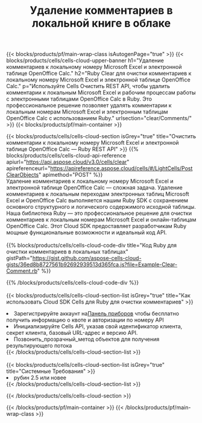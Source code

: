 ﻿---
title:  Удаление комментариев в локальной книге в облаке
description:  Облачные API и SDK для очистки комментариев к номерам Microsoft, Excel и OpenOffice Calc. Очистите комментарии к локальным таблицам с помощью облака Cells API. SDK поддерживает различные языки разработки. К ним относятся Android, C#, Go, Java, NodeJS, Perl, PHP, Python, Ruby и Swift.
---
{{< blocks/products/pf/main-wrap-class isAutogenPage="true" >}}
{{< blocks/products/cells/cells-cloud-upper-banner h1="Удаление комментариев к локальному номеру Microsoft Excel и электронной таблице OpenOffice Calc." h2="Ruby Clear для очистки комментариев к локальному номеру Microsoft Excel и электронной таблице OpenOffice Calc." p="Используйте Cells Очистить REST API, чтобы удалить комментарии к локальным Microsoft Excel и рабочим процессам работы с электронными таблицами OpenOffice Calc в Ruby. Это профессиональное решение позволяет удалять комментарии к локальным номерам Microsoft Excel и электронным таблицам OpenOffice Calc с использованием Ruby." urlsection="clear/Comments/" >}}
{{< blocks/products/pf/main-container >}}

{{< blocks/products/cells/cells-cloud-section isGrey="true" title="Очистить комментарии к локальному номеру Microsoft Excel и электронной таблице OpenOffice Calc — Ruby REST API" >}}
{{% blocks/products/cells/cells-cloud-api-reference apiurl="https://api.aspose.cloud/v3.0/cells/clear" apireferenceurl="https://apireference.aspose.cloud/cells/#/LightCells/PostClearObjects" apimethod="POST" %}}
<br/>
Удаление комментариев к локальному номеру Microsoft Excel и электронной таблице OpenOffice Calc — сложная задача. Удаление комментариев к локальным переходам электронных таблиц Microsoft Excel и OpenOffice Calc выполняется нашим Ruby SDK с сохранением основного структурного и логического содержимого исходной таблицы. Наша библиотека Ruby — это профессиональное решение для очистки комментариев к локальным номерам Microsoft Excel и онлайн-таблицам OpenOffice Calc. Этот Cloud SDK предоставляет разработчикам Ruby мощные функциональные возможности и идеальный код API.
<br/>
<br/>
{{% blocks/products/cells/cells-cloud-code-div title="Код Ruby для очистки комментариев в локальных таблицах" gistPath="https://gist.github.com/aspose-cells-cloud-gists/36ed8b8727561b92692939513d365fca.js?file=Example-Clear-Comment.rb" %}}
  
{{% /blocks/products/cells/cells-cloud-code-div %}}
<br/>
<br/>
{{< blocks/products/cells/cells-cloud-section-list isGrey="true" title="Как использовать Cloud SDK Cells для Ruby для очистки комментариев" >}}
<li> Зарегистрируйте аккаунт на<a href="https://dashboard.aspose.cloud/">Панель приборов</a> чтобы бесплатно получить информацию о квоте и авторизации по номеру API</li>
<li>Инициализируйте Cells API, указав свой идентификатор клиента, секрет клиента, базовый URL-адрес и версию API.</li>
<li>Позвонить_прозрачный_метод объектов для получения результирующего потока</li>
{{< /blocks/products/cells/cells-cloud-section-list >}}
<br/>
<br/>
{{< blocks/products/cells/cells-cloud-section-list isGrey="true" title="Системные Требования" >}}
<li>рубин 2.5 или новее</li>
{{< /blocks/products/cells/cells-cloud-section-list >}}

{{< /blocks/products/cells/cells-cloud-section >}}

{{< /blocks/products/pf/main-container >}}
{{< /blocks/products/pf/main-wrap-class >}}
